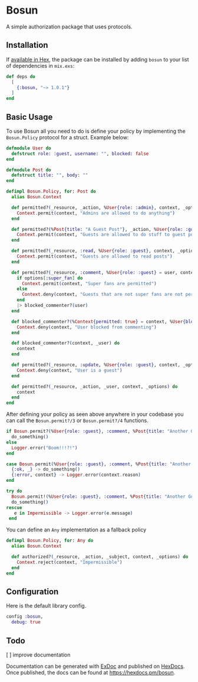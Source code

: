 # Bosun

A simple authorization package that uses protocols.

## Installation

If [available in Hex](https://hex.pm/packages/bosun), the package can be installed
by adding `bosun` to your list of dependencies in `mix.exs`:

```elixir
def deps do
  [
    {:bosun, "~> 1.0.1"}
  ]
end
```

## Basic Usage

To use Bosun all you need to do is define your policy by implementing the `Bosun.Policy` protocol for a struct. Example below:

```elixir
defmodule User do
  defstruct role: :guest, username: "", blocked: false
end

defmodule Post do
  defstruct title: "", body: ""
end

defimpl Bosun.Policy, for: Post do
  alias Bosun.Context

  def permitted?(_resource, _action, %User{role: :admin}, context, _options) do
    Context.permit(context, "Admins are allowed to do anything")
  end

  def permitted?(%Post{title: "A Guest Post"}, _action, %User{role: :guest}, context, _options) do
    Context.permit(context, "Guests are allowed to do stuff to guest posts")
  end

  def permitted?(_resource, :read, %User{role: :guest}, context, _options) do
    Context.permit(context, "Guests are allowed to read posts")
  end

  def permitted?(_resource, :comment, %User{role: :guest} = user, context, options) do
    if options[:super_fan] do
      Context.permit(context, "Super fans are permitted")
    else
      Context.deny(context, "Guests that are not super fans are not permitted")
    end
    |> blocked_commenter?(user)
  end

  def blocked_commenter?(%Context{permitted: true} = context, %User{blocked: true}) do
    Context.deny(context, "User blocked from commenting")
  end

  def blocked_commenter?(context, _user) do
    context
  end

  def permitted?(_resource, :update, %User{role: :guest}, context, _options) do
    Context.deny(context, "User is a guest")
  end

  def permitted?(_resource, _action, _user, context, _options) do
    context
  end
end
```

After defining your policy as seen above anywhere in your codebase you can call the `Bosun.permit?/3` or `Bosun.permit?/4` functions.

```elixir
if Bosun.permit?(%User{role: :guest}, :comment, %Post{title: "Another Guest Post"}, super_fan: true) do
  do_something()
else
  Logger.error("Boom!!!?!")
end

case Bosun.permit(%User{role: :guest}, :comment, %Post{title: "Another Guest Post"}, super_fan: true) do
  {:ok, _} -> do_something()
  {:error, context} -> Logger.error(context.reason)
end

try do
  Bosun.permit!(%User{role: :guest}, :comment, %Post{title: "Another Guest Post"}, super_fan: true)
  do_something()
rescue
   e in Impermissible -> Logger.error(e.message)
 end
```

You can define an `Any` implementation as a fallback policy

```elixir
defimpl Bosun.Policy, for: Any do
  alias Bosun.Context

  def authorized?(_resource, _action, _subject, context, _options) do
    Context.reject(context, "Impermissible")
  end
end
```

## Configuration

Here is the default library config.

```elixir
config :bosun,
  debug: true
```

## Todo

[ ] improve documentation

Documentation can be generated with [ExDoc](https://github.com/elixir-lang/ex_doc)
and published on [HexDocs](https://hexdocs.pm). Once published, the docs can
be found at <https://hexdocs.pm/bosun>.
